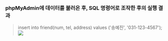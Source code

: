 ### phpMyAdmin에 데이터를 불러온 후, SQL 명령어로 조작한 후의 실행 결과

> insert into friend(num, tel, address) values ('송예진', '031-123-4567');
![](https://images.velog.io/images/cil05265/post/d4243dc3-316d-41f7-ad3a-542943ceba49/%E1%84%89%E1%85%B3%E1%84%8F%E1%85%B3%E1%84%85%E1%85%B5%E1%86%AB%E1%84%89%E1%85%A3%E1%86%BA%202021-09-24%20%E1%84%8B%E1%85%A9%E1%84%8C%E1%85%A5%E1%86%AB%2010.01.51.png)

